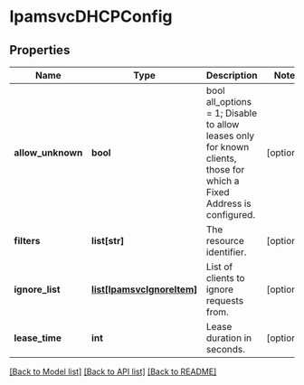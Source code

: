 # IpamsvcDHCPConfig

## Properties
Name | Type | Description | Notes
------------ | ------------- | ------------- | -------------
**allow_unknown** | **bool** | bool all_options &#x3D; 1; Disable to allow leases only for known clients, those for which a Fixed Address is configured. | [optional] 
**filters** | **list[str]** | The resource identifier. | [optional] 
**ignore_list** | [**list[IpamsvcIgnoreItem]**](IpamsvcIgnoreItem.md) | List of clients to ignore requests from. | [optional] 
**lease_time** | **int** | Lease duration in seconds. | [optional] 

[[Back to Model list]](../README.md#documentation-for-models) [[Back to API list]](../README.md#documentation-for-api-endpoints) [[Back to README]](../README.md)


